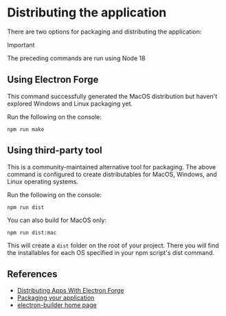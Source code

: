 # Distributing the application

There are two options for packaging and distributing the application:

> [!IMPORTANT]
> The preceding commands are run using Node 18




## Using Electron Forge

This command successfully generated the MacOS distribution but haven't explored Windows and Linux packaging yet.

Run the following on the console:

```shell
npm run make
```




## Using third-party tool

This is a community-maintained alternative tool for packaging. The above command is configured to create distributables for MacOS, Windows, and Linux operating systems.

Run the following on the console:

```shell
npm run dist
```

You can also build for MacOS only:

```shell
npm run dist:mac
```

This will create a `dist` folder on the root of your project. There you will find the installables for each OS specified in your npm script's dist command.




## References

* [Distributing Apps With Electron Forge](https://www.electronjs.org/docs/latest/tutorial/forge-overview)
* [Packaging your application](https://www.electronjs.org/docs/latest/tutorial/tutorial-packaging)
* [electron-builder home page](https://www.electron.build/)